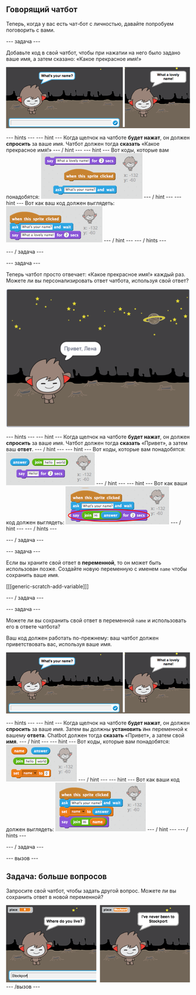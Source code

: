 ## Говорящий чатбот

Теперь, когда у вас есть чат-бот с личностью, давайте попробуем поговорить с вами.

\--- задача \---

Добавьте код в свой чатбот, чтобы при нажатии на него было задано ваше имя, а затем сказано: «Какое прекрасное имя!»

![Тестирование ответа ChatBot](images/chatbot-ask-test.png)

\--- hints \--- \--- hint \--- Когда щелчок на чатботе **будет нажат**, он должен **спросить** за ваше имя. Чатбот должен тогда **сказать** «Какое прекрасное имя!» \--- / hint \--- \--- hint \--- Вот коды, которые вам понадобятся: ![Blocks for a ChatBot reply](images/chatbot-ask-blocks.png) \--- / hint \--- \--- hint \--- Вот как ваш код должен выглядеть: ![Code for a ChatBot reply](images/chatbot-ask-code.png) \--- / hint \--- \--- / hints \---

\--- / задача \---

\--- задача \---

Теперь чатбот просто отвечает: «Какое прекрасное имя!» каждый раз. Можете ли вы персонализировать ответ чатбота, используя свой ответ?

![Тестирование персонализированного ответа](images/chatbot-answer-test.png)

\--- hints \--- \--- hint \--- Когда щелчок на чатботе **будет нажат**, он должен **спросить** за ваше имя. Чатбот должен тогда **сказать** «Привет», а затем ваш **ответ**. \--- / hint \--- \--- hint \--- Вот коды, которые вам понадобятся: ![Blocks for a personalised reply](images/chatbot-answer-blocks.png) \--- / hint \--- \--- hint \--- Вот как ваши код должен выглядеть: ![Code for a personalised reply](images/chatbot-answer-code.png) \--- / hint \--- \--- / hints \---

\--- / задача \---

\--- задача \---

Если вы храните свой ответ в **переменной**, то он может быть использован позже. Создайте новую переменную с именем `name` чтобы сохранить ваше имя.

[[[generic-scratch-add-variable]]]

\--- / задача \---

\--- задача \---

Можете ли вы сохранить свой ответ в переменной `name` и использовать его в ответе чатбота?

Ваш код должен работать по-прежнему: ваш чатбот должен приветствовать вас, используя ваше имя.

![Тестирование переменной 'name'](images/chatbot-ask-test.png)

\--- hints \--- \--- hint \--- Когда щелчок на чатботе **будет нажат**, он должен **спросить** за ваше имя. Затем вы должны **установить** `Имя` переменной к вашему **ответа**. Chatbot должен тогда **сказать** «Привет», а затем свой **имя**. \--- / hint \--- \--- hint \--- Вот коды, которые вам понадобятся: ![Blocks for a 'name' variable](images/chatbot-variable-blocks.png) \--- / hint \--- \--- hint \--- Вот как ваши код должен выглядеть: ![Code for a 'name' variable](images/chatbot-variable-code.png) \--- / hint \--- \--- / hints \---

\--- / задача \---

\--- вызов \---

## Задача: больше вопросов

Запросите свой чатбот, чтобы задать другой вопрос. Можете ли вы сохранить ответ в новой переменной?

![Больше вопросов](images/chatbot-question.png) \--- /вызов \---